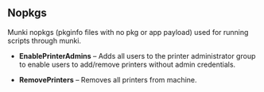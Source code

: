 ## Nopkgs

Munki nopkgs (pkginfo files with no pkg or app payload) used for running scripts through munki.


* **EnablePrinterAdmins** – Adds all users to the printer administrator group to enable users to add/remove printers without admin credentials.

* **RemovePrinters** – Removes all printers from machine.

